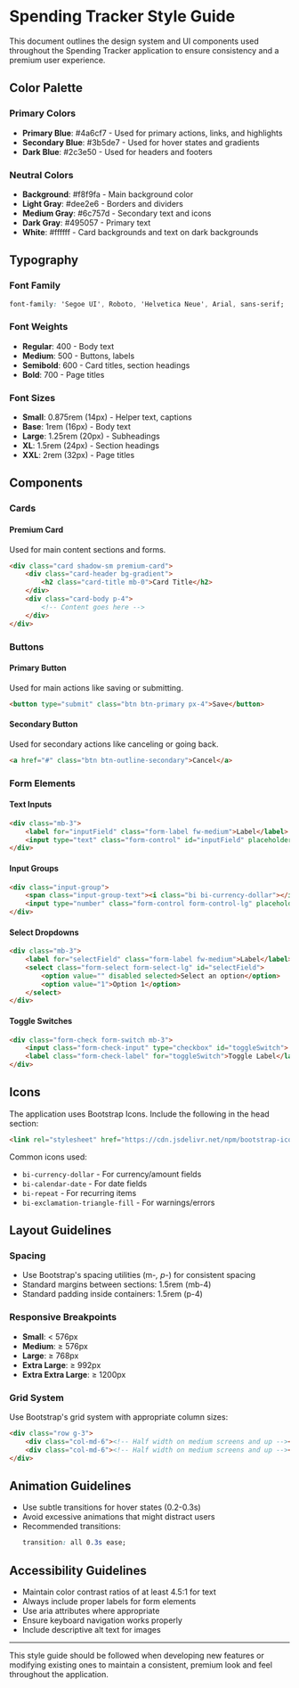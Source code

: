 # Spending Tracker Style Guide

This document outlines the design system and UI components used throughout the Spending Tracker application to ensure consistency and a premium user experience.

## Color Palette

### Primary Colors
- **Primary Blue**: #4a6cf7 - Used for primary actions, links, and highlights
- **Secondary Blue**: #3b5de7 - Used for hover states and gradients
- **Dark Blue**: #2c3e50 - Used for headers and footers

### Neutral Colors
- **Background**: #f8f9fa - Main background color
- **Light Gray**: #dee2e6 - Borders and dividers
- **Medium Gray**: #6c757d - Secondary text and icons
- **Dark Gray**: #495057 - Primary text
- **White**: #ffffff - Card backgrounds and text on dark backgrounds

## Typography

### Font Family
```css
font-family: 'Segoe UI', Roboto, 'Helvetica Neue', Arial, sans-serif;
```

### Font Weights
- **Regular**: 400 - Body text
- **Medium**: 500 - Buttons, labels
- **Semibold**: 600 - Card titles, section headings
- **Bold**: 700 - Page titles

### Font Sizes
- **Small**: 0.875rem (14px) - Helper text, captions
- **Base**: 1rem (16px) - Body text
- **Large**: 1.25rem (20px) - Subheadings
- **XL**: 1.5rem (24px) - Section headings
- **XXL**: 2rem (32px) - Page titles

## Components

### Cards

#### Premium Card
Used for main content sections and forms.

```html
<div class="card shadow-sm premium-card">
    <div class="card-header bg-gradient">
        <h2 class="card-title mb-0">Card Title</h2>
    </div>
    <div class="card-body p-4">
        <!-- Content goes here -->
    </div>
</div>
```

### Buttons

#### Primary Button
Used for main actions like saving or submitting.

```html
<button type="submit" class="btn btn-primary px-4">Save</button>
```

#### Secondary Button
Used for secondary actions like canceling or going back.

```html
<a href="#" class="btn btn-outline-secondary">Cancel</a>
```

### Form Elements

#### Text Inputs
```html
<div class="mb-3">
    <label for="inputField" class="form-label fw-medium">Label</label>
    <input type="text" class="form-control" id="inputField" placeholder="Placeholder text">
</div>
```

#### Input Groups
```html
<div class="input-group">
    <span class="input-group-text"><i class="bi bi-currency-dollar"></i></span>
    <input type="number" class="form-control form-control-lg" placeholder="0.00">
</div>
```

#### Select Dropdowns
```html
<div class="mb-3">
    <label for="selectField" class="form-label fw-medium">Label</label>
    <select class="form-select form-select-lg" id="selectField">
        <option value="" disabled selected>Select an option</option>
        <option value="1">Option 1</option>
    </select>
</div>
```

#### Toggle Switches
```html
<div class="form-check form-switch mb-3">
    <input class="form-check-input" type="checkbox" id="toggleSwitch">
    <label class="form-check-label" for="toggleSwitch">Toggle Label</label>
</div>
```

## Icons

The application uses Bootstrap Icons. Include the following in the head section:

```html
<link rel="stylesheet" href="https://cdn.jsdelivr.net/npm/bootstrap-icons@1.11.1/font/bootstrap-icons.css">
```

Common icons used:
- `bi-currency-dollar` - For currency/amount fields
- `bi-calendar-date` - For date fields
- `bi-repeat` - For recurring items
- `bi-exclamation-triangle-fill` - For warnings/errors

## Layout Guidelines

### Spacing
- Use Bootstrap's spacing utilities (m-*, p-*) for consistent spacing
- Standard margins between sections: 1.5rem (mb-4)
- Standard padding inside containers: 1.5rem (p-4)

### Responsive Breakpoints
- **Small**: < 576px
- **Medium**: ≥ 576px
- **Large**: ≥ 768px
- **Extra Large**: ≥ 992px
- **Extra Extra Large**: ≥ 1200px

### Grid System
Use Bootstrap's grid system with appropriate column sizes:

```html
<div class="row g-3">
    <div class="col-md-6"><!-- Half width on medium screens and up --></div>
    <div class="col-md-6"><!-- Half width on medium screens and up --></div>
</div>
```

## Animation Guidelines

- Use subtle transitions for hover states (0.2-0.3s)
- Avoid excessive animations that might distract users
- Recommended transitions:
  ```css
  transition: all 0.3s ease;
  ```

## Accessibility Guidelines

- Maintain color contrast ratios of at least 4.5:1 for text
- Always include proper labels for form elements
- Use aria attributes where appropriate
- Ensure keyboard navigation works properly
- Include descriptive alt text for images

---

This style guide should be followed when developing new features or modifying existing ones to maintain a consistent, premium look and feel throughout the application.
